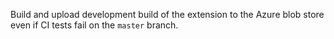 Build and upload development build of the extension to the Azure blob store even if CI tests fail on the `master` branch.